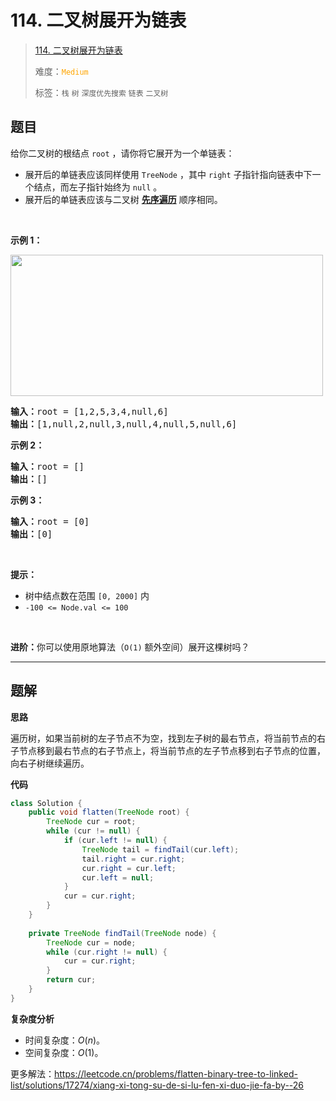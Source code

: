 # 114. 二叉树展开为链表

> [114. 二叉树展开为链表](https://leetcode.cn/problems/flatten-binary-tree-to-linked-list/)
>
> 难度：<font color=orange>`Medium`</font>
>
> 标签：`栈` `树` `深度优先搜索` `链表` `二叉树`

## 题目

<p>给你二叉树的根结点 <code>root</code> ，请你将它展开为一个单链表：</p>

<ul>
	<li>展开后的单链表应该同样使用 <code>TreeNode</code> ，其中 <code>right</code> 子指针指向链表中下一个结点，而左子指针始终为 <code>null</code> 。</li>
	<li>展开后的单链表应该与二叉树 <a href="https://baike.baidu.com/item/%E5%85%88%E5%BA%8F%E9%81%8D%E5%8E%86/6442839?fr=aladdin" target="_blank"><strong>先序遍历</strong></a> 顺序相同。</li>
</ul>

<p> </p>

<p><strong>示例 1：</strong></p>
<img alt="" src="https://assets.leetcode.com/uploads/2021/01/14/flaten.jpg" style="width: 500px; height: 226px;" />
<pre>
<strong>输入：</strong>root = [1,2,5,3,4,null,6]
<strong>输出：</strong>[1,null,2,null,3,null,4,null,5,null,6]
</pre>

<p><strong>示例 2：</strong></p>

<pre>
<strong>输入：</strong>root = []
<strong>输出：</strong>[]
</pre>

<p><strong>示例 3：</strong></p>

<pre>
<strong>输入：</strong>root = [0]
<strong>输出：</strong>[0]
</pre>

<p> </p>

<p><strong>提示：</strong></p>

<ul>
	<li>树中结点数在范围 <code>[0, 2000]</code> 内</li>
	<li><code>-100 <= Node.val <= 100</code></li>
</ul>

<p> </p>

<p><strong>进阶：</strong>你可以使用原地算法（<code>O(1)</code> 额外空间）展开这棵树吗？</p>


--------------------

## 题解

**思路**

遍历树，如果当前树的左子节点不为空，找到左子树的最右节点，将当前节点的右子节点移到最右节点的右子节点上，将当前节点的左子节点移到右子节点的位置，向右子树继续遍历。

**代码**

```java
class Solution {
    public void flatten(TreeNode root) {
        TreeNode cur = root;
        while (cur != null) {
            if (cur.left != null) {
                TreeNode tail = findTail(cur.left);
                tail.right = cur.right;
                cur.right = cur.left;
                cur.left = null;
            }
            cur = cur.right;
        }
    }
    
    private TreeNode findTail(TreeNode node) {
        TreeNode cur = node;
        while (cur.right != null) {
            cur = cur.right;
        }
        return cur;
    }
}
```

**复杂度分析**

- 时间复杂度：$O(n)$。
- 空间复杂度：$O(1)$。

更多解法：https://leetcode.cn/problems/flatten-binary-tree-to-linked-list/solutions/17274/xiang-xi-tong-su-de-si-lu-fen-xi-duo-jie-fa-by--26